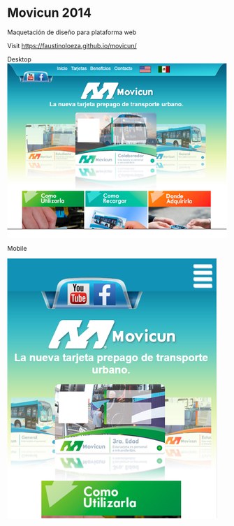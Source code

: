 
# Movicun 2014

Maquetación de diseño para plataforma web

Visit https://faustinoloeza.github.io/movicun/

Desktop
![Alt text](main.png "a title")

Mobile

![](mobile.png "")